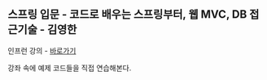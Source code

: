 
## 스프링 입문 - 코드로 배우는 스프링부터, 웹 MVC, DB 접근기술 - 김영한

인프런 강의 - [바로가기](https://www.inflearn.com/course/%EC%8A%A4%ED%94%84%EB%A7%81-%EC%9E%85%EB%AC%B8-%EC%8A%A4%ED%94%84%EB%A7%81%EB%B6%80%ED%8A%B8/dashboard)

강좌 속에 예제 코드들을 직접 연습해본다.
